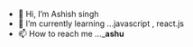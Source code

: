 - 👋 Hi, I’m Ashish singh
- 🌱 I’m currently learning ...javascript , react.js 
- 📫 How to reach me ..._____________ashu____________

<!---
Ashishsingh4857/Ashishsingh4857 is a ✨ special ✨ repository because its `README.md` (this file) appears on your GitHub profile.
You can click the Preview link to take a look at your changes.
--->
